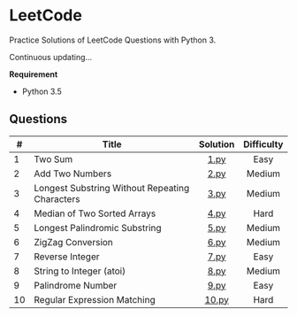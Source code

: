 # LeetCode
Practice Solutions of LeetCode Questions with Python 3.

Continuous updating...

**Requirement**  
- Python 3.5  

## Questions


| #	| Title | Solution | Difficulty |
| - | ----- | :------: | :--------: |
| 1 | Two Sum | [1.py](/questions/1.py) | Easy |
| 2 | Add Two Numbers | [2.py](/questions/2.py)  | Medium |
| 3 | Longest Substring Without Repeating Characters | [3.py](/questions/3.py)  | Medium |
| 4 | Median of Two Sorted Arrays | [4.py](/questions/4.py) | Hard |
| 5 | Longest Palindromic Substring | [5.py](/questions/5.py)  | Medium |
| 6 | ZigZag Conversion | [6.py](/questions/6.py)   | Medium |
| 7 | Reverse Integer | [7.py](/questions/7.py)   | Easy |
| 8 | String to Integer (atoi) | [8.py](/questions/8.py)   | Medium |
| 9 | Palindrome Number | [9.py](/questions/9.py) | Easy |
| 10 | Regular Expression Matching | [10.py](/questions/10.py)   | Hard |
     